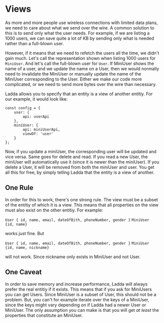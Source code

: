 # Views
As more and more people use wireless connections with limited data plans, we need to care about what we send over the wire. A common solution to this is to send only what the user needs. For example, if we are listing a 1000 users, we can save quite a lot of KB by sending only what is needed rather than a full-blown user.

However, if it means that we need to refetch the users all the time, we didn't gain much. Let's call the representation shown when listing 1000 users for `MiniUser`. And let's call the full-blown user for `User`. If MiniUser shows the name of a user, and we update the name on a User, then we would normally need to invalidate the MiniUser or manually update the name of the MiniUser corresponding to the User. Either we make our code more complicated, or we need to send more bytes over the wire than necessary.

Ladda allows you to specify that an entity is a view of another entitiy. For our example, it would look like:

```
const config = {
    user: {
        api: userApi
    },
    miniUser: {
        api: miniUserApi,
        viewOf: 'user'
    }
};
```

Now, if you update a miniUser, the corresponding user will be updated and vice versa. Same goes for delete and read. If you read a new User, the miniUser will automatically use it (since it is newer than the miniUser). If you delete a User, it will be removed from both the miniUser and user. You get all this for free, by simply telling Ladda that the entity is a view of another.

## One Rule
In order for this to work, there's one strong rule. The view must be a subset of the entitiy of which it is a view. This means that all properties on the view must also exist on the other entitiy. For example: 

`User { id, name, email, dateOfBith, phoneNumber, gender }`
`MiniUser {id, name}`

works just fine. But

`User { id, name, email, dateOfBith, phoneNumber, gender }`
`MiniUser {id, name, nickname}`

will not work. Since nickname only exists in MiniUser and not User.

## One Caveat
In order to save memory and increase performance, Ladda will always prefer the real entitiy if it exists. This means that if you ask for MiniUsers you can get Users. Since MiniUser is a subset of User, this should not be a problem. But, you can't for example iterate over the keys of a MiniUser, since the keys might vary depending on if Ladda had a newer User or MiniUser. The only assumption you can make is that you will get *at least* the properties that constitute an MiniUser.
